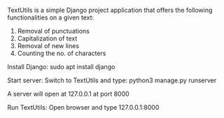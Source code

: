 TextUtils is a simple Django project application that offers the following functionalities on a given text:

1. Removal of punctuations
2. Capitalization of text
3. Removal of new lines
4. Counting the no. of characters


Install Django:
sudo apt install django

Start server:
Switch to TextUtils and type: python3 manage.py runserver

A server will open at 127.0.0.1 at port 8000

Run TextUtils:
Open browser and type 127.0.0.1:8000 
